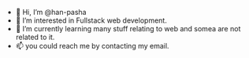 - 👋 Hi, I’m @han-pasha
- 👀 I’m interested in Fullstack web development.
- 🌱 I’m currently learning many stuff relating to web and somea are not related to it.
- 📫 you could reach me by contacting my email.

<!---
han-pasha/han-pasha is a ✨ special ✨ repository because its `README.md` (this file) appears on your GitHub profile.
You can click the Preview link to take a look at your changes.
--->
